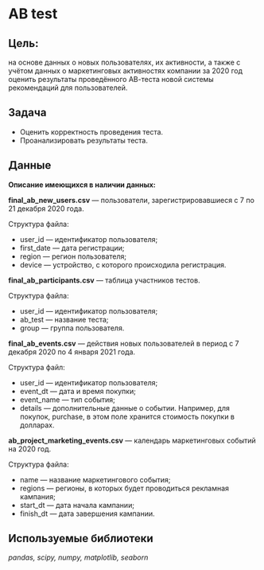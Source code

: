 # AB test

## Цель:

на основе данных о новых пользователях, их активности, а также с учётом данных о маркетинговых активностях компании за 2020 год оценить результаты проведённого АВ-теста новой системы рекомендаций для пользователей.

## Задача

- Оценить корректность проведения теста.
- Проанализировать результаты теста.

## Данные

**Описание имеющихся в наличии данных:**

**final_ab_new_users.csv** — пользователи, зарегистрировавшиеся с 7 по 21 декабря 2020 года.

Структура файла:

- user_id — идентификатор пользователя;
- first_date — дата регистрации;
- region — регион пользователя;
- device — устройство, с которого происходила регистрация.

**final_ab_participants.csv** — таблица участников тестов.

Структура файла:

- user_id — идентификатор пользователя;
- ab_test — название теста;
- group — группа пользователя.

**final_ab_events.csv** — действия новых пользователей в период с 7 декабря 2020 по 4 января 2021 года.

Структура файл:

- user_id — идентификатор пользователя;
- event_dt — дата и время покупки;
- event_name — тип события;
- details — дополнительные данные о событии. Например, для покупок, purchase, в этом поле хранится стоимость покупки в долларах.

**ab_project_marketing_events.csv** — календарь маркетинговых событий на 2020 год.

Структура файла:

- name — название маркетингового события;
- regions — регионы, в которых будет проводиться рекламная кампания;
- start_dt — дата начала кампании;
- finish_dt — дата завершения кампании.

## Используемые библиотеки

*pandas, scipy, numpy, matplotlib, seaborn*